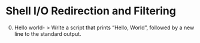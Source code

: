 # Shell I/O Redirection and Filtering 
0. Hello world- > Write a script that prints “Hello, World”, followed by a new line to the standard output.
